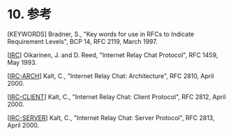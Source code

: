 # 10. 参考

[KEYWORDS] Bradner, S., "Key words for use in RFCs to Indicate Requirement Levels", BCP 14, RFC 2119, March 1997.

[[IRC](https://solareenlo.com/rfc1459)] Oikarinen, J. and D. Reed, "Internet Relay Chat Protocol", RFC 1459, May 1993.

[[IRC-ARCH](https://solareenlo.com/rfc2810)] Kalt, C., "Internet Relay Chat: Architecture", RFC 2810, April 2000.

[[IRC-CLIENT](https://solareenlo.com/rfc2812)] Kalt, C., "Internet Relay Chat: Client Protocol", RFC 2812, April 2000.

[[IRC-SERVER](https://solareenlo.com/rfc2813)] Kalt, C., "Internet Relay Chat: Server Protocol", RFC 2813, April 2000.
